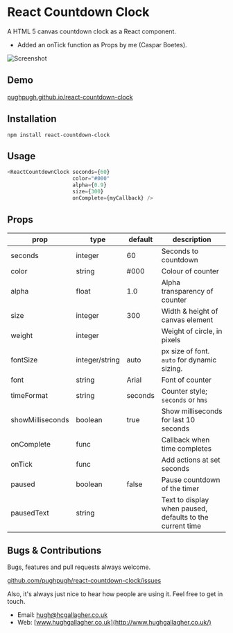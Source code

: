 # React Countdown Clock

A HTML 5 canvas countdown clock as a React component.

* Added an onTick function as Props by me (Caspar Boetes).

![Screenshot](http://pughpugh.github.io/react-countdown-clock/animated.gif)

## Demo

[pughpugh.github.io/react-countdown-clock](http://pughpugh.github.io/react-countdown-clock)

## Installation

```
npm install react-countdown-clock
```

## Usage

```javascript
<ReactCountdownClock seconds={60}
                     color="#000"
                     alpha={0.9}
                     size={300}
                     onComplete={myCallback} />
```

## Props

| prop             | type           | default | description                                               |
|------------------|----------------|---------|-----------------------------------------------------------|
| seconds          | integer        | 60      | Seconds to countdown                                      |
| color            | string         | #000    | Colour of counter                                         |
| alpha            | float          | 1.0     | Alpha transparency of counter                             |
| size             | integer        | 300     | Width & height of canvas element                          |
| weight           | integer        |         | Weight of circle, in pixels                               |
| fontSize         | integer/string | auto    | px size of font. `auto` for dynamic sizing.               |
| font             | string         | Arial   | Font of counter                                           |
| timeFormat       | string         | seconds | Counter style; `seconds` or `hms`                         |
| showMilliseconds | boolean        | true    | Show milliseconds for last 10 seconds                     |
| onComplete       | func           |         | Callback when time completes                              |
| onTick           | func           |         | Add actions at set seconds                                |
| paused           | boolean        | false   | Pause countdown of the timer                              |
| pausedText       | string         |         | Text to display when paused, defaults to the current time |

## Bugs & Contributions

Bugs, features and pull requests always welcome.

[github.com/pughpugh/react-countdown-clock/issues](https://github.com/pughpugh/react-countdown-clock/issues)

Also, it's always just nice to hear how people are using it. Feel free to get in touch.

* Email: [hugh@hcgallagher.co.uk](mailto:hugh@hcgallagher.co.uk)
* Web: [www.hughgallagher.co.uk](http://www.hughgallagher.co.uk/)
